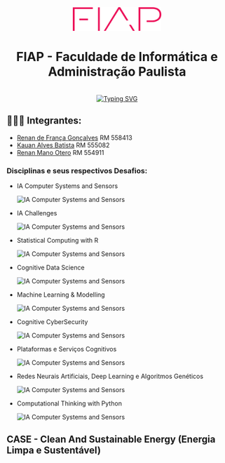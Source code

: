 <div align="center">
    <a href="https://www.fiap.com.br/">
        <img src="assets/logo-fiap.png" alt="FIAP - Faculdade de Informática e Administração Paulista" width="40%" height="40%">
    </a>
    <h1>FIAP - Faculdade de Informática e Administração Paulista</h1>
    
</div>

<br>

<div align="center">
    <a href="https://git.io/typing-svg">
    <img src="https://readme-typing-svg.herokuapp.com?font=arial&weight=700&size=38&duration=4000&pause=500&color=ED145B&center=true&vCenter=true&width=435&lines=GLOBAL+SOLUTION" alt="Typing SVG" />
</a>

</div>

## 🧑🏾‍🎓 Integrantes: 
- <a href="https://www.linkedin.com/in/renandefgoncalves">Renan de França Gonçalves</a>
RM 558413
- <a href="https://www.linkedin.com/in/kauan-batista-b75b93247/">Kauan Alves Batista</a>
RM 555082
- <a href="https://www.linkedin.com/in/renan-mano-otero-2a2a5a66/">Renan Mano Otero</a>
RM 554911

### Disciplinas e seus respectivos Desafios:

- IA Computer Systems and Sensors

  ![IA Computer Systems and Sensors](https://github.com/renandefgoncalves/EnergiaVerde-GlobalSolution/blob/main/assets/01.jpeg?raw=true)
  
- IA Challenges

  ![IA Computer Systems and Sensors](https://github.com/renandefgoncalves/EnergiaVerde-GlobalSolution/blob/main/assets/02.jpeg?raw=true)
      
- Statistical Computing with R

  ![IA Computer Systems and Sensors](https://github.com/renandefgoncalves/EnergiaVerde-GlobalSolution/blob/main/assets/03.jpeg?raw=true)

- Cognitive Data Science

  ![IA Computer Systems and Sensors](https://github.com/renandefgoncalves/EnergiaVerde-GlobalSolution/blob/main/assets/04.jpeg?raw=true)
  
- Machine Learning & Modelling

  ![IA Computer Systems and Sensors](https://github.com/renandefgoncalves/EnergiaVerde-GlobalSolution/blob/main/assets/05.jpeg?raw=true)
  
- Cognitive CyberSecurity

  ![IA Computer Systems and Sensors](https://github.com/renandefgoncalves/EnergiaVerde-GlobalSolution/blob/main/assets/06.jpeg?raw=true)
  
- Plataformas e Serviços Cognitivos

  ![IA Computer Systems and Sensors](https://github.com/renandefgoncalves/EnergiaVerde-GlobalSolution/blob/main/assets/07.jpeg?raw=true)
  
- Redes Neurais Artificiais, Deep Learning e Algoritmos Genéticos

  ![IA Computer Systems and Sensors](https://github.com/renandefgoncalves/EnergiaVerde-GlobalSolution/blob/main/assets/08.jpeg?raw=true)
  
- Computational Thinking with Python

  ![IA Computer Systems and Sensors](https://github.com/renandefgoncalves/EnergiaVerde-GlobalSolution/blob/main/assets/09.jpeg?raw=true)


## CASE - Clean And Sustainable Energy (Energia Limpa e Sustentável)
